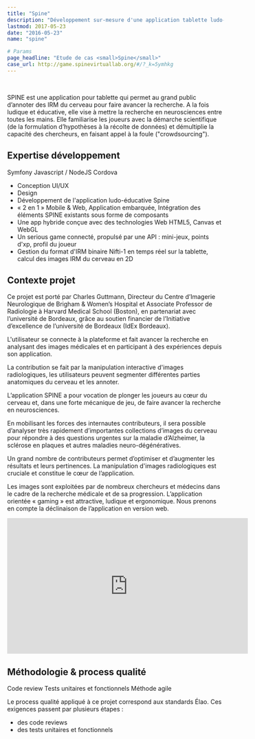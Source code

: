 ```yaml
---
title: "Spine"
description: "Développement sur-mesure d'une application tablette ludo-éducative qui permet au grand public d'annoter des IRM du cerveau pour faire avancer la recherche. Technologie : 3D WebGL"
lastmod: 2017-05-23
date: "2016-05-23"
name: "spine"

# Params
page_headline: "Etude de cas <small>Spine</small>"
case_url: http://game.spinevirtuallab.org/#/?_k=5ymhkg
---
```

<section class="preview">
    <div class="col-lg-9 frame">
        <a href="http://game.spinevirtuallab.org/#/?_k=5ymhkg" target="_blank" class="frame__link">
          <img data-slideshow="illustration" src="/images/etudes-de-cas/spine_mockup1.jpg" alt="">
        </a>
    </div>
    <div class="col-lg-3 frame--side pull-right">
        <img data-slideshow-thumb="illustration" src="/images/etudes-de-cas/spine_mockup1.jpg" alt="" class="active">
        <img data-slideshow-thumb="illustration" src="/images/etudes-de-cas/spine_mockup2.jpg" alt="">
        <img data-slideshow-thumb="illustration" src="/images/etudes-de-cas/spine_mockup3.jpg" alt="">
    </div>
</section>
<div class="clearfix"></div>
<section>
    <p class="description">SPINE est une application pour tablette qui permet au grand public d’annoter des IRM du cerveau pour faire avancer la recherche. A la fois ludique et éducative, elle vise à mettre la recherche en neurosciences entre toutes les mains. Elle familiarise les joueurs avec la démarche scientifique (de la formulation d’hypothèses à la récolte de données) et démultiplie la capacité des chercheurs, en faisant appel à la foule ("crowdsourcing").</p>
    <article>
        <h2>Expertise développement</h2>
        <a class="tag tag--small">Symfony</a>
        <a class="tag tag--small">Javascript / NodeJS</a>
        <a class="tag tag--small">Cordova</a>
        <ul class="red-square">
            <li><span>Conception UI/UX</span></li>
            <li><span>Design</span></li>
            <li><span>Développement de l'application ludo-éducative Spine</span></li>
            <li><span>« 2 en 1 » Mobile & Web, Application embarquée, Intégration des éléments SPINE existants sous forme de composants</span></li>
            <li><span>Une app hybride conçue avec des technologies Web HTML5, Canvas et WebGL</span></li>
            <li><span>Un serious game connecté, propulsé par une API : mini-jeux, points d'xp, profil du joueur</span></li>
            <li><span>Gestion du format d'IRM binaire Nifti-1 en temps réel sur la tablette, calcul des images IRM du cerveau en 2D</span></li>
        </ul>
    </article>
    <article>
        <h2>Contexte projet</h2>
        <p>Ce projet est porté par Charles Guttmann, Directeur du Centre d’Imagerie Neurologique de Brigham & Women’s Hospital et Associate Professor de Radiologie à Harvard Medical School (Boston), en partenariat avec l’université de Bordeaux, grâce au soutien financier de l’Initiative d’excellence de l’université de Bordeaux (IdEx Bordeaux).</p>
        <p>L'utilisateur se connecte à la plateforme et fait avancer la recherche en analysant des images médicales et en participant à des expériences depuis son application.</p>
        <p>La contribution se fait par la manipulation interactive d'images radiologiques, les utilisateurs peuvent segmenter différentes parties anatomiques du cerveau et les annoter.</p>
        <p>L’application SPINE a pour vocation de plonger les joueurs au cœur du cerveau et, dans une forte mécanique de jeu, de faire avancer la recherche en neurosciences.</p>
        <p>En mobilisant les forces des internautes contributeurs, il sera possible d’analyser très rapidement d’importantes collections d’images du cerveau pour répondre à des questions urgentes sur la maladie d’Alzheimer, la sclérose en plaques et autres maladies neuro-dégénératives.</p>
        <p>Un grand nombre de contributeurs permet d’optimiser et d’augmenter les résultats et leurs pertinences. La manipulation d'images radiologiques est cruciale et constitue le cœur de l’application.</p>
        <p>Les images sont exploitées par de nombreux chercheurs et médecins dans le cadre de la recherche médicale et de sa progression. L’application orientée « gaming » est attractive, ludique et ergonomique. Nous prenons en compte la déclinaison de l’application en version web.</p>
        <div class="text-center">
            <iframe width="560" height="315" src="https://www.youtube.com/embed/BQRSXNEVYvI" frameborder="0" allowfullscreen></iframe>
        </div>
    </article>
    <article>
        <h2>Méthodologie & process qualité</h2>
        <a class="tag tag--small">Code review</a>
        <a class="tag tag--small">Tests unitaires et fonctionnels</a>
        <a class="tag tag--small">Méthode agile</a>
        <p>Le process qualité appliqué à ce projet correspond aux standards Élao. Ces exigences passent par plusieurs étapes  :</p>
        <ul class="red-square">
            <li><span>des code reviews</span></li>
            <li><span>des tests unitaires et fonctionnels</span></li>
        </ul>
    </article>
</section>
